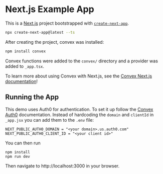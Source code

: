 # Next.js Example App

This is a [Next.js](https://nextjs.org/) project bootstrapped with
[`create-next-app`](https://github.com/vercel/next.js/tree/canary/packages/create-next-app).

```bash
npx create-next-app@latest --ts
```

After creating the project, convex was installed:

```bash
npm install convex
```

Convex functions were added to the `convex/` directory and a provider was added
to `_app.tsx`.

To learn more about using Convex with Next.js, see the
[Convex Next.js documentation](https://docs.convex.dev/client/nextjs)!

## Running the App

This demo uses Auth0 for authentication. To set it up follow the
[Convex Auth0](https://docs.convex.dev/auth/auth0) documentation. Instead of
hardcoding the `domain` and `clientId` in `_app.jsx` you can add them to the
`.env` file:

```
NEXT_PUBLIC_AUTH0_DOMAIN = "<your domain>.us.auth0.com"
NEXT_PUBLIC_AUTH0_CLIENT_ID = "<your client id>"
```

You can then run

```
npm install
npm run dev
```

Then navigate to http://localhost:3000 in your browser.
